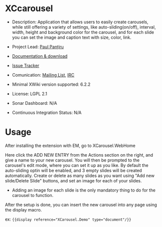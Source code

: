 XCcarousel
==========

* Description: Application that allows users to easily create carousels, while still offering a variety of settings, like auto-sliding(on/off), interval, width, height and background color for the carousel, and for each slide you can set the image and caption text with size, color, link.

* Project Lead: [Paul Panțiru](http://www.xwiki.org/xwiki/bin/view/XWiki/ppantiru)

* [Documentation & download](http://extensions.xwiki.org/xwiki/bin/view/Extension/XCarousel)

* [Issue Tracker](http://jira.xwiki.org/browse/XCAROUSEL)

* Comunication: [Mailing List](http://dev.xwiki.org/xwiki/bin/view/Community/MailingLists), [IRC](http://dev.xwiki.org/xwiki/bin/view/Community/IRC)

* Minimal XWiki version supported: 6.2.2

* License: LGPL 2.1

* Sonar Dashboard: N/A 

* Continuous Integration Status: N/A 

Usage
=====

After installing the extension with EM, go to XCarousel.WebHome

Here click the ADD NEW ENTRY from the Actions section on the right, and give a name to your new carousel.
You will then be prompted to the carousel's edit mode, where you can set it up as you like.
By default the auto-sliding optin will be enabled, and 3 empty slides will be created automatically.
Create or delete as many slides as you want using "Add new slide/Delete Slide" buttons, and set an image for each of your slides.

* Adding an image for each slide is the only mandatory thing to do for the carousel to function.

After the setup is done, you can insert the new carousel into any page using the display macro.

ex: `{{display reference="XCarousel.Demo" type="document"/}}`

